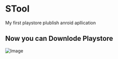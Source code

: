 
# STool
My first playstore plublish anroid apllication 
## Now you can Downlode Playstore

![Image](https://github.com/kavindyasinthasilva/S-Music/blob/master/ss/dUntitled-1.png)
